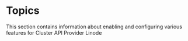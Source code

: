 # Topics

This section contains information about enabling and configuring various
features for Cluster API Provider Linode
